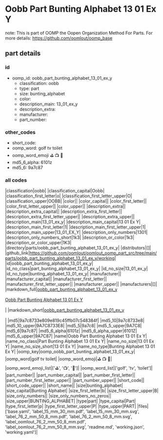 # Oobb Part Bunting Alphabet 13 01 Ex Y  

note: This is part of OOMP the Oopen Organization Method For Parts. For more details: https://github.com/oomlout/oomp_base

##  part details





### id
* oomp_id: oobb_part_bunting_alphabet_13_01_ex_y
  * classification: oobb
  * type: part
  * size: bunting_alphabet
  * color: 
  * description_main: 13_01_ex_y
  * description_extra: 
  * manufacturer: 
  * part_number: 

### other_codes
* short_code: 
* oomp_word: golf tv toilet
* oomp_word_emoji :golf: :tv: :toilet:
* md5_6_alpha: 6101z
* md5_6: 9a7c87

### all codes 
|classification|oobb|
|classification_capital|Oobb|
|classification_first_letter|o|
|classification_first_letter_upper|O|
|classification_upper|OOBB|
|color||
|color_capital||
|color_first_letter||
|color_first_letter_upper||
|color_upper||
|description_extra||
|description_extra_capital||
|description_extra_first_letter||
|description_extra_first_letter_upper||
|description_extra_upper||
|description_main|13_01_ex_y|
|description_main_capital|13 01 Ex Y|
|description_main_first_letter|1|
|description_main_first_letter_upper|1|
|description_main_upper|13_01_EX_Y|
|description_only_numbers|1301|
|description_only_numbers_short|1k3|
|description_or_color|1k3|
|description_or_color_upper|1K3|
|directory|parts/oobb_part_bunting_alphabet_13_01_ex_y|
|distributors|[]|
|github_link|https://github.com/oomlout/oomlout_oomp_part_src/tree/main/parts/oobb_part_bunting_alphabet_13_01_ex_y/working|
|id|oobb_part_bunting_alphabet_13_01_ex_y|
|id_no_class|part_bunting_alphabet_13_01_ex_y|
|id_no_size|13_01_ex_y|
|id_no_type|bunting_alphabet_13_01_ex_y|
|manufacturer||
|manufacturer_capital||
|manufacturer_first_letter||
|manufacturer_first_letter_upper||
|manufacturer_upper||
|manufacturers|[]|
|markdown_full|[oobb_part_bunting_alphabet_13_01_ex_y](https://github.com/oomlout/oomlout_oomp_part_src/tree/main/parts/oobb_part_bunting_alphabet_13_01_ex_y/working)<br>[](https://github.com/oomlout/oomlout_oomp_part_src/tree/main/parts/oobb_part_bunting_alphabet_13_01_ex_y/working)<br>[Oobb Part Bunting Alphabet 13 01 Ex Y](https://github.com/oomlout/oomlout_oomp_part_src/tree/main/parts/oobb_part_bunting_alphabet_13_01_ex_y/working)<br><br>|
|markdown_short|[oobb_part_bunting_alphabet_13_01_ex_y](https://github.com/oomlout/oomlout_oomp_part_src/tree/main/parts/oobb_part_bunting_alphabet_13_01_ex_y/working)<br><br>|
|md5|9a7c8733e809e819c45ffb07c548384f|
|md5_10|9a7c8733e8|
|md5_10_upper|9A7C8733E8|
|md5_5|9a7c8|
|md5_5_upper|9A7C8|
|md5_6|9a7c87|
|md5_6_alpha|6101z|
|md5_6_alpha_upper|6101Z|
|md5_6_upper|9A7C87|
|name|Oobb Part Bunting Alphabet 13 01 Ex Y|
|name_no_class|Part Bunting Alphabet 13 01 Ex Y|
|name_no_size|13 01 Ex Y|
|name_no_size_short|13 01 Ex Y|
|name_no_type|Bunting Alphabet 13 01 Ex Y|
|oomp_key|oomp_oobb_part_bunting_alphabet_13_01_ex_y|
|oomp_word|golf tv toilet|
|oomp_word_emoji|:golf: :tv: :toilet:|
|oomp_word_emoji_list|[':golf:', ':tv:', ':toilet:']|
|oomp_word_list|['golf', 'tv', 'toilet']|
|part_number||
|part_number_capital||
|part_number_first_letter||
|part_number_first_letter_upper||
|part_number_upper||
|short_code||
|short_code_upper||
|short_name||
|size|bunting_alphabet|
|size_capital|Bunting Alphabet|
|size_first_letter|b|
|size_first_letter_upper|B|
|size_only_numbers||
|size_only_numbers_no_zeros||
|size_upper|BUNTING_ALPHABET|
|type|part|
|type_capital|Part|
|type_first_letter|p|
|type_first_letter_upper|P|
|type_upper|PART|
|files|['base.yaml', 'label_15_mm_30_mm.pdf', 'label_15_mm_30_mm.svg', 'label_76_2_mm_50_8_mm.pdf', 'label_76_2_mm_50_8_mm.svg', 'label_oomlout_76_2_mm_50_8_mm.pdf', 'label_oomlout_76_2_mm_50_8_mm.svg', 'readme.md', 'working.json', 'working.yaml']|
